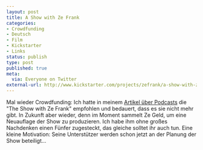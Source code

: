 ```yaml
---
layout: post
title: A Show with Ze Frank
categories:
- Crowdfunding
- Deutsch
- Film
- Kickstarter
- Links
status: publish
type: post
published: true
meta:
  via: Everyone on Twitter
external-url: http://www.kickstarter.com/projects/zefrank/a-show-with-ze-frank
---
```

Mal wieder Crowdfunding: Ich hatte in meinem [Artikel über Podcasts](http://lumenlog.com/articles/transzendieren-beim-staubsaugen) die "The Show with Ze Frank" empfohlen und bedauert, dass es sie nicht mehr gibt. In Zukunft aber wieder, denn im Moment sammelt Ze Geld, um eine Neuauflage der Show zu produzieren. Ich habe ihm ohne großes Nachdenken einen Fünfer zugesteckt, das gleiche solltet ihr auch tun. Eine kleine Motivation: Seine Unterstützer werden schon jetzt an der Planung der Show beteiligt…
